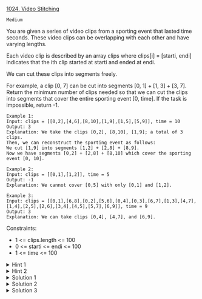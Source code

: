 [1024. Video Stitching](https://leetcode.com/problems/video-stitching/description/)

`Medium`

You are given a series of video clips from a sporting event that lasted time seconds. These video clips can be overlapping with each other and have varying lengths.

Each video clip is described by an array clips where clips[i] = [starti, endi] indicates that the ith clip started at starti and ended at endi.

We can cut these clips into segments freely.

For example, a clip [0, 7] can be cut into segments [0, 1] + [1, 3] + [3, 7].
Return the minimum number of clips needed so that we can cut the clips into segments that cover the entire sporting event [0, time]. If the task is impossible, return -1.

```
Example 1:
Input: clips = [[0,2],[4,6],[8,10],[1,9],[1,5],[5,9]], time = 10
Output: 3
Explanation: We take the clips [0,2], [8,10], [1,9]; a total of 3 clips.
Then, we can reconstruct the sporting event as follows:
We cut [1,9] into segments [1,2] + [2,8] + [8,9].
Now we have segments [0,2] + [2,8] + [8,10] which cover the sporting event [0, 10].

Example 2:
Input: clips = [[0,1],[1,2]], time = 5
Output: -1
Explanation: We cannot cover [0,5] with only [0,1] and [1,2].

Example 3:
Input: clips = [[0,1],[6,8],[0,2],[5,6],[0,4],[0,3],[6,7],[1,3],[4,7],[1,4],[2,5],[2,6],[3,4],[4,5],[5,7],[6,9]], time = 9
Output: 3
Explanation: We can take clips [0,4], [4,7], and [6,9].
```

Constraints:

- 1 <= clips.length <= 100
- 0 <= starti <= endi <= 100
- 1 <= time <= 100

<details>
<summary>Hint 1</summary>

What if we sort the intervals? Considering the sorted intervals, how can we solve the problem with dynamic programming?

</details>

<details>
<summary>Hint 2</summary>

Let's consider a DP(pos, limit) where pos represents the position of the current interval we are gonna take the decision and limit is the current covered area from [0 - limit]. This DP returns the minimum number of taken intervals or infinite if it's not possible to cover the [0 - T] section.

</details>

<details>
<summary>Solution 1</summary>

[post](https://labuladong.github.io/algo/3/29/101/)
思路是先按照起点升序排序，如果起点相同的话按照终点降序排序，主要考虑到这道题的以下两个特点：

1、要用若干短视频凑出完成视频 [0, T]，至少得有一个短视频的起点是 0。

2、如果有几个短视频的起点都相同，那么一定应该选择那个最长（终点最大）的视频。

排序之后，从第一个区间开始选，每当选中一个区间 x（图中红色的区间），我们会比较所有起点小于 x.start 的区间，根据贪心策略，它们中终点最大的那个区间就是下一个会被选中的区间，以此类推。

```java
class Solution {
    public int videoStitching(int[][] clips, int T) {
        if (T == 0) return 0;
        // 按起点升序排列，起点相同的降序排列
        // PS：其实起点相同的不用降序排列也可以，不过我觉得这样更清晰
        Arrays.sort(clips, (a, b) -> {
            if (a[0] == b[0]) {
                return b[1] - a[1];
            }
            return a[0] - b[0];
        });
        // 记录选择的短视频个数
        int res = 0;

        int curEnd = 0, nextEnd = 0;
        int i = 0, n = clips.length;
        while (i < n && clips[i][0] <= curEnd) {
            // 在第 res 个视频的区间内贪心选择下一个视频
            while (i < n && clips[i][0] <= curEnd) {
                nextEnd = Math.max(nextEnd, clips[i][1]);
                i++;
            }
            // 找到下一个视频，更新 curEnd
            res++;
            curEnd = nextEnd;
            if (curEnd >= T) {
                // 已经可以拼出区间 [0, T]
                return res;
            }
        }
        // 无法连续拼出区间 [0, T]
        return -1;
    }
}
```
</details>

<details>
<summary>Solution 2</summary>

[HuifengGuan](https://www.youtube.com/watch?v=ofzrZEQvHXY)
</details>

<details>
<summary>Solution 3</summary>

[Lee215](https://leetcode.com/problems/video-stitching/solutions/270036/java-c-python-greedy-solution-o-1-space/?orderBy=most_votes)

```python
def videoStitching(self, clips, T):
    end, end2, res = -1, 0, 0
    for i, j in sorted(clips):
        if end2 >= T or i > end2:
            break
        elif end < i <= end2:
            res, end = res + 1, end2
        end2 = max(end2, j)
    return res if end2 >= T else -1
```
</details>